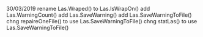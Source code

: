 30/03/2019	rename Las.Wraped() to Las.IsWrapOn()
		add Las.WarningCount()
		add Las.SaveWarning()
		add Las.SaveWarningToFile()
		chng repaireOneFile() to use Las.SaveWarningToFile()
		chng statLas() to use Las.SaveWarningToFile()